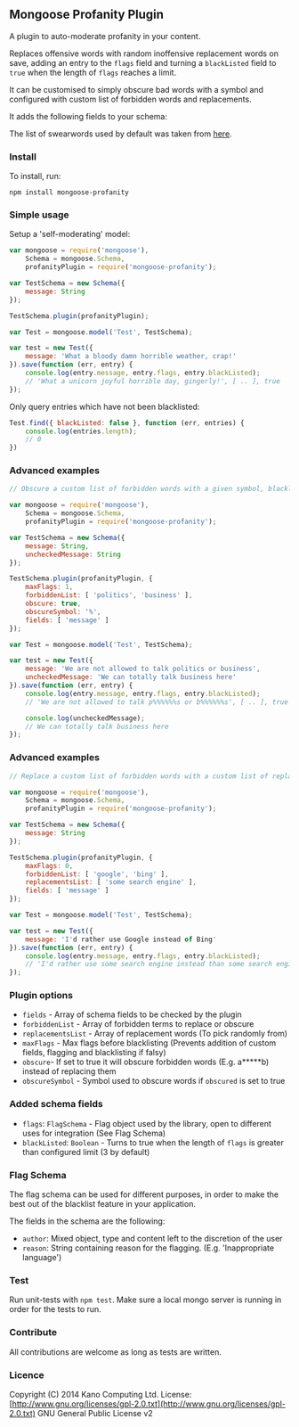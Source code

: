 ## Mongoose Profanity Plugin

A plugin to auto-moderate profanity in your content.

Replaces offensive words with random inoffensive replacement words on save, adding an entry to the `flags` field and turning a `blackListed` field to `true` when the length of `flags` reaches a limit.

It can be customised to simply obscure bad words with a symbol and configured with custom list of forbidden words and replacements.

It adds the following fields to your schema:

The list of swearwords used by default was taken from [here](https://gist.github.com/jamiew/1112488).

### Install

To install, run:

`npm install mongoose-profanity`

### Simple usage

Setup a 'self-moderating' model:

```javascript
var mongoose = require('mongoose'),
    Schema = mongoose.Schema,
    profanityPlugin = require('mongoose-profanity');

var TestSchema = new Schema({
    message: String
});

TestSchema.plugin(profanityPlugin);

var Test = mongoose.model('Test', TestSchema);

var test = new Test({
    message: 'What a bloody damn horrible weather, crap!'
}).save(function (err, entry) {
    console.log(entry.message, entry.flags, entry.blackListed);
    // 'What a unicorn joyful horrible day, gingerly!', [ .. ], true
});
```

Only query entries which have not been blacklisted:

```javascript
Test.find({ blackListed: false }, function (err, entries) {
	console.log(entries.length);
	// 0
})
```

### Advanced examples

```javascript
// Obscure a custom list of forbidden words with a given symbol, blacklist if 1 more are found

var mongoose = require('mongoose'),
    Schema = mongoose.Schema,
    profanityPlugin = require('mongoose-profanity');

var TestSchema = new Schema({
    message: String,
    uncheckedMessage: String
});

TestSchema.plugin(profanityPlugin, {
    maxFlags: 1,
    forbiddenList: [ 'politics', 'business' ],
    obscure: true,
    obscureSymbol: '%',
    fields: [ 'message' ]
});

var Test = mongoose.model('Test', TestSchema);

var test = new Test({
    message: 'We are not allowed to talk politics or business',
    uncheckedMessage: 'We can totally talk business here'
}).save(function (err, entry) {
    console.log(entry.message, entry.flags, entry.blackListed);
    // 'We are not allowed to talk p%%%%%%s or b%%%%%%s', [ .. ], true

	console.log(uncheckedMessage);
	// We can totally talk business here
});
```

### Advanced examples

```javascript
// Replace a custom list of forbidden words with a custom list of replacement words, never blacklist

var mongoose = require('mongoose'),
    Schema = mongoose.Schema,
    profanityPlugin = require('mongoose-profanity');

var TestSchema = new Schema({
    message: String
});

TestSchema.plugin(profanityPlugin, {
    maxFlags: 0,
    forbiddenList: [ 'google', 'bing' ],
    replacementsList: [ 'some search engine' ],
    fields: [ 'message' ]
});

var Test = mongoose.model('Test', TestSchema);

var test = new Test({
    message: 'I'd rather use Google instead of Bing'
}).save(function (err, entry) {
    console.log(entry.message, entry.flags, entry.blackListed);
    // 'I'd rather use some search engine instead than some search engine', [ .. ], true
});
```

### Plugin options

* `fields` - Array of schema fields to be checked by the plugin
* `forbiddenList` - Array of forbidden terms to replace or obscure
* `replacementsList` - Array of replacement words (To pick randomly from)
* `maxFlags` - Max flags before blacklisting (Prevents addition of custom fields, flagging and blacklisting if falsy)
* `obscure`- If set to true it will obscure forbidden words (E.g. a*****b) instead of replacing them
* `obscureSymbol` - Symbol used to obscure words if `obscured` is set to true

### Added schema fields

* `flags`: `FlagSchema` - Flag object used by the library, open to different uses for integration (See Flag Schema)
* `blackListed`: `Boolean` - Turns to true when the length of `flags` is greater than configured limit (3 by default)

### Flag Schema

The flag schema can be used for different purposes, in order to make the best out of the blacklist feature in your application.

The fields in the schema are the following:

* `author`: Mixed object, type and content left to the discretion of the user
* `reason`: String containing reason for the flagging. (E.g. 'Inappropriate language')

### Test

Run unit-tests with `npm test`. Make sure a local mongo server is running in order for the tests to run.

### Contribute

All contributions are welcome as long as tests are written.

### Licence

Copyright (C) 2014 Kano Computing Ltd. License: [http://www.gnu.org/licenses/gpl-2.0.txt](http://www.gnu.org/licenses/gpl-2.0.txt) GNU General Public License v2